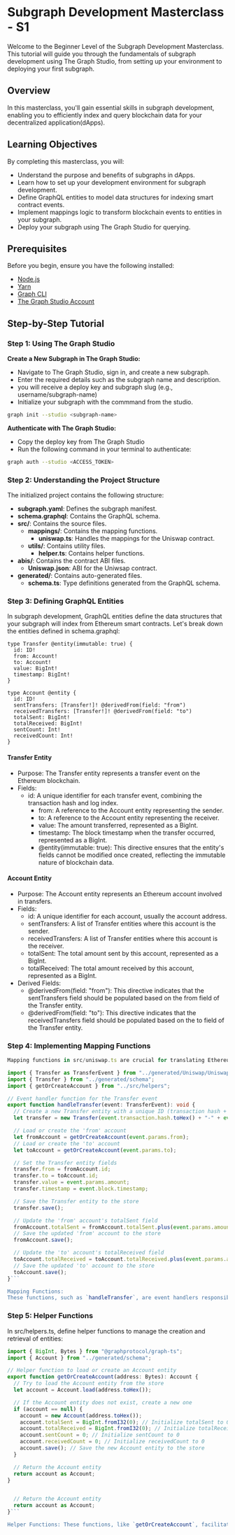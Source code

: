 # Subgraph Development Masterclass - S1

Welcome to the Beginner Level of the Subgraph Development Masterclass. This tutorial will guide you through the fundamentals of subgraph development using The Graph Studio, from setting up your environment to deploying your first subgraph.

## Overview

In this masterclass, you'll gain essential skills in subgraph development, enabling you to efficiently index and query blockchain data for your decentralized application(dApps).

## Learning Objectives

By completing this masterclass, you will:

- Understand the purpose and benefits of subgraphs in dApps.
- Learn how to set up your development environment for subgraph development.
- Define GraphQL entities to model data structures for indexing smart contract events.
- Implement mappings logic to transform blockchain events to entities in your subgraph.
- Deploy your subgraph using The Graph Studio for querying.

## Prerequisites

Before you begin, ensure you have the following installed:

- [Node.js](https://nodejs.org/)
- [Yarn](https://classic.yarnpkg.com/en/docs/install)
- [Graph CLI](https://github.com/graphprotocol/graph-cli)
- [The Graph Studio Account](https://thegraph.com/studio/)

## Step-by-Step Tutorial

### Step 1: Using The Graph Studio

**Create a New Subgraph in The Graph Studio:**

- Navigate to The Graph Studio, sign in, and create a new subgraph.
- Enter the required details such as the subgraph name and description.
- you will receive a deploy key and subgraph slug (e.g., username/subgraph-name)
- Initialize your subgraph with the commmand from the studio.

```bash
graph init --studio <subgraph-name>
```

**Authenticate with The Graph Studio:**

- Copy the deploy key from The Graph Studio
- Run the following command in your terminal to authenticate:

```bash
graph auth --studio <ACCESS_TOKEN>
```

### Step 2: Understanding the Project Structure

The initialized project contains the following structure:

- **subgraph.yaml**: Defines the subgraph manifest.
- **schema.graphql**: Contains the GraphQL schema.
- **src/**: Contains the source files.
  - **mappings/**: Contains the mapping functions.
    - **uniswap.ts**: Handles the mappings for the Uniswap contract.
  - **utils/**: Contains utility files.
    - **helper.ts**: Contains helper functions.
- **abis/**: Contains the contract ABI files.
  - **Uniswap.json**: ABI for the Uniwsap contract.
- **generated/**: Contains auto-generated files.
  - **schema.ts**: Type definitions generated from the GraphQL schema.

### Step 3: Defining GraphQL Entities

In subgraph development, GraphQL entities define the data structures that your subgraph will index from Ethereum smart contracts. Let's break down the entities defined in schema.graphql:

```gql
type Transfer @entity(immutable: true) {
  id: ID!
  from: Account!
  to: Account!
  value: BigInt!
  timestamp: BigInt!
}

type Account @entity {
  id: ID!
  sentTransfers: [Transfer!]! @derivedFrom(field: "from")
  receivedTransfers: [Transfer!]! @derivedFrom(field: "to")
  totalSent: BigInt!
  totalReceived: BigInt!
  sentCount: Int!
  receivedCount: Int!
}
```

#### Transfer Entity

- Purpose: The Transfer entity represents a transfer event on the Ethereum blockchain.
- Fields:
  - id: A unique identifier for each transfer event, combining the transaction hash and log index.
    - from: A reference to the Account entity representing the sender.
    - to: A reference to the Account entity representing the receiver.
    - value: The amount transferred, represented as a BigInt.
    - timestamp: The block timestamp when the transfer occurred, represented as a BigInt.
    - @entity(immutable: true): This directive ensures that the entity's fields cannot be modified once created, reflecting the immutable nature of blockchain data.

#### Account Entity

- Purpose: The Account entity represents an Ethereum account involved in transfers.
- Fields:
  - id: A unique identifier for each account, usually the account address.
  - sentTransfers: A list of Transfer entities where this account is the sender.
  - receivedTransfers: A list of Transfer entities where this account is the receiver.
  - totalSent: The total amount sent by this account, represented as a BigInt.
  - totalReceived: The total amount received by this account, represented as a BigInt.
- Derived Fields:
  - @derivedFrom(field: "from"): This directive indicates that the sentTransfers field should be populated based on the from field of the Transfer entity.
  - @derivedFrom(field: "to"): This directive indicates that the receivedTransfers field should be populated based on the to field of the Transfer entity.

### Step 4: Implementing Mapping Functions

````ts
Mapping functions in src/uniswap.ts are crucial for translating Ethereum smart contract events into GraphQL entities:

import { Transfer as TransferEvent } from "../generated/Uniswap/Uniswap";
import { Transfer } from "../generated/schema";
import { getOrCreateAccount } from "../src/helpers";

// Event handler function for the Transfer event
export function handleTransfer(event: TransferEvent): void {
  // Create a new Transfer entity with a unique ID (transaction hash + log index)
  let transfer = new Transfer(event.transaction.hash.toHex() + "-" + event.logIndex.toString());

  // Load or create the 'from' account
  let fromAccount = getOrCreateAccount(event.params.from);
  // Load or create the 'to' account
  let toAccount = getOrCreateAccount(event.params.to);

  // Set the Transfer entity fields
  transfer.from = fromAccount.id;
  transfer.to = toAccount.id;
  transfer.value = event.params.amount;
  transfer.timestamp = event.block.timestamp;

  // Save the Transfer entity to the store
  transfer.save();

  // Update the 'from' account's totalSent field
  fromAccount.totalSent = fromAccount.totalSent.plus(event.params.amount);
  // Save the updated 'from' account to the store
  fromAccount.save();

  // Update the 'to' account's totalReceived field
  toAccount.totalReceived = toAccount.totalReceived.plus(event.params.amount);
  // Save the updated 'to' account to the store
  toAccount.save();
}```

Mapping Functions:
These functions, such as `handleTransfer`, are event handlers responsible for processing Ethereum smart contract events (`TransferEvent`in this case). They create new instances of GraphQL entities (`Transfer`) based on event data, update associated account entities (`fromAccount` and `toAccount`), and save these entities to the subgraph's data store.
````

### Step 5: Helper Functions

In src/helpers.ts, define helper functions to manage the creation and retrieval of entities:

````ts
import { BigInt, Bytes } from "@graphprotocol/graph-ts";
import { Account } from "../generated/schema";

// Helper function to load or create an Account entity
export function getOrCreateAccount(address: Bytes): Account {
  // Try to load the Account entity from the store
  let account = Account.load(address.toHex());

  // If the Account entity does not exist, create a new one
  if (account == null) {
    account = new Account(address.toHex());
    account.totalSent = BigInt.fromI32(0); // Initialize totalSent to 0
    account.totalReceived = BigInt.fromI32(0); // Initialize totalReceived to 0
    account.sentCount = 0; // Initialize sentCount to 0
    account.receivedCount = 0; // Initialize receivedCount to 0
    account.save(); // Save the new Account entity to the store
  }

  // Return the Account entity
  return account as Account;
}


  // Return the Account entity
  return account as Account;
}```

Helper Functions: These functions, like `getOrCreateAccount`, facilitate the creation and retrieval of entities from the subgraph's data store. This ensures that account entities are correctly instantiated and updated during event processing.
````
